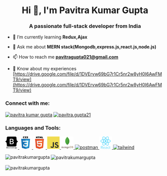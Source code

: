 <h1 align="center">Hi 👋, I'm Pavitra Kumar Gupta</h1>
<h3 align="center">A passionate full-stack developer from India</h3>

- 🌱 I’m currently learning **Redux,Ajax**

- 💬 Ask me about **MERN stack(Mongodb,express.js,react.js,node.js)**

- 📫 How to reach me **pavitragupta021@gmail.com**

- 📄 Know about my experiences [https://drive.google.com/file/d/1DVErvw69bG7r1Cr5nr2w8yH0I6AwFMT9/view](https://drive.google.com/file/d/1DVErvw69bG7r1Cr5nr2w8yH0I6AwFMT9/view)

<h3 align="left">Connect with me:</h3>
<p align="left">
<a href="https://linkedin.com/in/pavitra kumar gupta" target="blank"><img align="center" src="https://raw.githubusercontent.com/rahuldkjain/github-profile-readme-generator/master/src/images/icons/Social/linked-in-alt.svg" alt="pavitra kumar gupta" height="30" width="40" /></a>
<a href="https://instagram.com/pavitra.gupta21" target="blank"><img align="center" src="https://raw.githubusercontent.com/rahuldkjain/github-profile-readme-generator/master/src/images/icons/Social/instagram.svg" alt="pavitra.gupta21" height="30" width="40" /></a>
</p>

<h3 align="left">Languages and Tools:</h3>
<p align="left"> <a href="https://getbootstrap.com" target="_blank" rel="noreferrer"> <img src="https://raw.githubusercontent.com/devicons/devicon/master/icons/bootstrap/bootstrap-plain-wordmark.svg" alt="bootstrap" width="40" height="40"/> </a> <a href="https://www.w3schools.com/css/" target="_blank" rel="noreferrer"> <img src="https://raw.githubusercontent.com/devicons/devicon/master/icons/css3/css3-original-wordmark.svg" alt="css3" width="40" height="40"/> </a> <a href="https://www.w3.org/html/" target="_blank" rel="noreferrer"> <img src="https://raw.githubusercontent.com/devicons/devicon/master/icons/html5/html5-original-wordmark.svg" alt="html5" width="40" height="40"/> </a> <a href="https://developer.mozilla.org/en-US/docs/Web/JavaScript" target="_blank" rel="noreferrer"> <img src="https://raw.githubusercontent.com/devicons/devicon/master/icons/javascript/javascript-original.svg" alt="javascript" width="40" height="40"/> </a> <a href="https://www.mongodb.com/" target="_blank" rel="noreferrer"> <img src="https://raw.githubusercontent.com/devicons/devicon/master/icons/mongodb/mongodb-original-wordmark.svg" alt="mongodb" width="40" height="40"/> </a> <a href="https://postman.com" target="_blank" rel="noreferrer"> <img src="https://www.vectorlogo.zone/logos/getpostman/getpostman-icon.svg" alt="postman" width="40" height="40"/> </a> <a href="https://reactjs.org/" target="_blank" rel="noreferrer"> <img src="https://raw.githubusercontent.com/devicons/devicon/master/icons/react/react-original-wordmark.svg" alt="react" width="40" height="40"/> </a> <a href="https://tailwindcss.com/" target="_blank" rel="noreferrer"> <img src="https://www.vectorlogo.zone/logos/tailwindcss/tailwindcss-icon.svg" alt="tailwind" width="40" height="40"/> </a> </p>

<p><img align="left" src="https://github-readme-stats.vercel.app/api/top-langs?username=pavitrakumargupta&show_icons=true&locale=en&layout=compact" alt="pavitrakumargupta" /></p>

<p>&nbsp;<img align="center" src="https://github-readme-stats.vercel.app/api?username=pavitrakumargupta&show_icons=true&locale=en" alt="pavitrakumargupta" /></p>

<p><img align="center" src="https://github-readme-streak-stats.herokuapp.com/?user=pavitrakumargupta&" alt="pavitrakumargupta" /></p>

